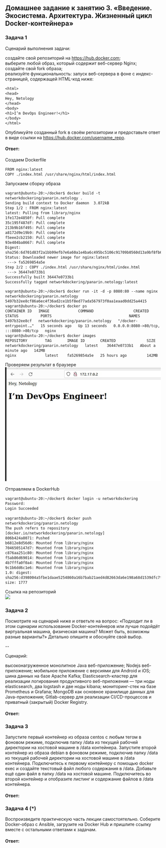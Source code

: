 ## Домашнее задание к занятию 3. «Введение. Экосистема. Архитектура. Жизненный цикл Docker-контейнера»  

### Задача 1  
Сценарий выполнения задачи:  

создайте свой репозиторий на https://hub.docker.com;  
выберите любой образ, который содержит веб-сервер Nginx;  
создайте свой fork образа;  
реализуйте функциональность: запуск веб-сервера в фоне с индекс-страницей, содержащей HTML-код ниже:  
```
<html>
<head>
Hey, Netology
</head>
<body>
<h1>I’m DevOps Engineer!</h1>
</body>
</html>
```
Опубликуйте созданный fork в своём репозитории и предоставьте ответ в виде ссылки на https://hub.docker.com/username_repo.

#### Ответ:  
Создаем Dockerfile  
```
FROM nginx:latest
COPY ./index.html /usr/share/nginx/html/index.html
```
Запускаем сборку образа
```
vagrant@ubuntu-20:~/docker$ docker build -t networkdockering/panarin.netology .
Sending build context to Docker daemon  3.072kB
Step 1/2 : FROM nginx:latest
latest: Pulling from library/nginx
1fe172e4850f: Pull complete
35c195f487df: Pull complete
213b9b16f495: Pull complete
a8172d9e19b9: Pull complete
f5eee2cb2150: Pull complete
93e404ba8667: Pull complete
Digest: sha256:6d701d83f2a1bb99efb7e6a60a1e4ba6c495bc5106c91709b0560d13a9bf8fb6
Status: Downloaded newer image for nginx:latest
 ---> fa5269854a5e
Step 2/2 : COPY ./index.html /usr/share/nginx/html/index.html
 ---> 36447e0733b1
Successfully built 36447e0733b1
Successfully tagged networkdockering/panarin.netology:latest
```
```
vagrant@ubuntu-20:~/docker$ docker run -it -d -p 8080:80 --name nginx networkdockering/panarin.netology
5497b32ee8cf86a6ec4f36ad2ce1b5f8ed77ada567973f0aa1eaad0dd25a4415
vagrant@ubuntu-20:~/docker$ docker ps
CONTAINER ID   IMAGE             COMMAND                  CREATED          STATUS          PORTS                                   NAMES
5497b32ee8cf   networkdockering/panarin.netology   "/docker-entrypoint.…"   15 seconds ago   Up 13 seconds   0.0.0.0:8080->80/tcp, :::8080->80/tcp   nginx
vagrant@ubuntu-20:~/docker$ docker images
REPOSITORY        TAG       IMAGE ID       CREATED              SIZE
networkdockering/panarin.netology   latest    36447e0733b1   About a minute ago   142MB
nginx             latest    fa5269854a5e   25 hours ago         142MB
```
Проверяем результат в браузере  
![](https://github.com/networksuperman/netology_dev_ops/blob/main/virtd-homeworks/05-virt-03-docker/img/05_03_1.jpg)  

Отправляем в DockerHub  
```
vagrant@ubuntu-20:~/docker$ docker login -u networkdockering
Password:
Login Succeeded

vagrant@ubuntu-20:~/docker$ docker push networkdockering/panarin.netology
The push refers to repository [docker.io/networkdockering/panarin.netology]
806b424a8071: Pushed
b6812e8d56d6: Mounted from library/nginx
7046505147d7: Mounted from library/nginx
c876aa251c80: Mounted from library/nginx
f5ab86d69014: Mounted from library/nginx
4b7fffa0f0a4: Mounted from library/nginx
9c1b6dd6c1e6: Mounted from library/nginx
1.0: digest: sha256:d398004a5fbe1daae5254860a16b7bab21aed4d82663da6e198a68d1539dfc7f size: 1777
```
Ссылка на репозиторий  
![](https://hub.docker.com/repository/docker/networkdockering/panarin.netology)  

### Задача 2
Посмотрите на сценарий ниже и ответьте на вопрос: «Подходит ли в этом сценарии использование Docker-контейнеров или лучше подойдёт виртуальная машина, физическая машина? Может быть, возможны разные варианты?»
Детально опишите и обоснуйте свой выбор.

--

Сценарий:

высоконагруженное монолитное Java веб-приложение;
Nodejs веб-приложение;
мобильное приложение c версиями для Android и iOS;
шина данных на базе Apache Kafka;
Elasticsearch-кластер для реализации логирования продуктивного веб-приложения — три ноды elasticsearch, два logstash и две ноды kibana;
мониторинг-стек на базе Prometheus и Grafana;
MongoDB как основное хранилище данных для Java-приложения;
Gitlab-сервер для реализации CI/CD-процессов и приватный (закрытый) Docker Registry.

#### Ответ:  


### Задача 3
Запустите первый контейнер из образа centos c любым тегом в фоновом режиме, подключив папку /data из текущей рабочей директории на хостовой машине в /data контейнера.
Запустите второй контейнер из образа debian в фоновом режиме, подключив папку /data из текущей рабочей директории на хостовой машине в /data контейнера.
Подключитесь к первому контейнеру с помощью docker exec и создайте текстовый файл любого содержания в /data.
Добавьте ещё один файл в папку /data на хостовой машине.
Подключитесь во второй контейнер и отобразите листинг и содержание файлов в /data контейнера.

#### Ответ:  


### Задача 4 (*)
Воспроизведите практическую часть лекции самостоятельно.
Соберите Docker-образ с Ansible, загрузите на Docker Hub и пришлите ссылку вместе с остальными ответами к задачам.

#### Ответ:  

